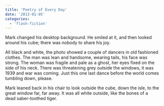 ```yaml
---
title: 'Poetry of Every Day'
date: '2013-01-05'
categories:
  - 'flash-fiction'
---
```


Mark changed his desktop background. He smiled at it, and then looked around his
cube; there was nobody to share his joy.

All black and white, the photo showed a couple of dancers in old fashioned
clothes. The man was lean and handsome, wearing tails, his face was strong. The
woman was fragile and pale as a ghost, her eyes fixed on the side of his neck.
There was threatening grey outside the windows, it was 1939 and war was coming.
Just this one last dance before the world comes tumbling down, please.

Mark leaned back in his chair to look outside the cube, down the isle, to the
great window far, far away. It was all white outside, like the bones of a
dead saber-toothed tiger.
